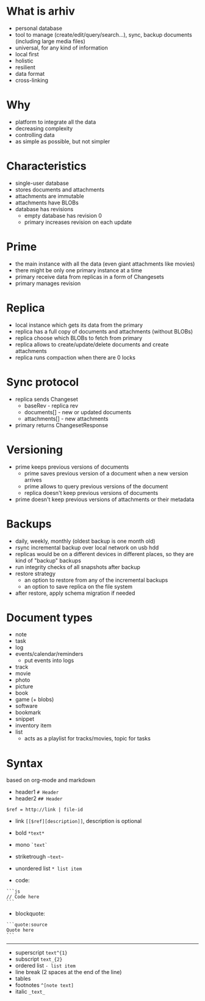 # What is arhiv
* personal database
* tool to manage (create/edit/query/search...), sync, backup documents (including large media files)
* universal, for any kind of information
* local first
* holistic
* resilient
* data format
* cross-linking

# Why
* platform to integrate all the data
* decreasing complexity
* controlling data
* as simple as possible, but not simpler

# Characteristics
* single-user database
* stores documents and attachments
* attachments are immutable
* attachments have BLOBs
* database has revisions 
  - empty database has revision 0
  - primary increases revision on each update

# Prime
* the main instance with all the data (even giant attachments like movies)
* there might be only one primary instance at a time
* primary receive data from replicas in a form of Changesets
* primary manages revision 

# Replica
* local instance which gets its data from the primary
* replica has a full copy of documents and attachments (without BLOBs)
* replica choose which BLOBs to fetch from primary
* replica allows to create/update/delete documents and create attachments
* replica runs compaction when there are 0 locks

# Sync protocol
* replica sends Changeset
  - baseRev - replica rev
  - documents[] - new or updated documents
  - attachments[] - new attachments
* primary returns ChangesetResponse

# Versioning
* prime keeps previous versions of documents
  - prime saves previous version of a document when a new version arrives
  - prime allows to query previous versions of the document
  - replica doesn't keep previous versions of documents
* prime doesn't keep previous versions of attachments or their metadata

# Backups
* daily, weekly, monthly (oldest backup is one month old)
* rsync incremental backup over local network on usb hdd
* replicas would be on a different devices in different places, so they are kind of "backup" backups
* run integrity checks of all snapshots after backup
* restore strategy
  - an option to restore from any of the incremental backups
  - an option to save replica on the file system
* after restore, apply schema migration if needed

# Document types
* note
* task
* log
* events/calendar/reminders
  - put events into logs
* track
* movie
* photo
* picture
* book
* game (+ blobs)
* software
* bookmark
* snippet
* inventory item
* list
  - acts as a playlist for tracks/movies, topic for tasks

# Syntax
based on org-mode and markdown

* header1 `# Header`
* header2 `## Header`

`$ref = http://link | file-id`

* link `[[$ref][description]]`, description is optional

* bold `*text*`
* mono `` `text` ``
* striketrough `~text~`

* unordered list `* list item`

* code:
````
```js
// Code here
```
````

* blockquote:
````
```quote:source
Quote here
```
````

--------


* superscript `text^{1}`
* subscript `text_{2}`
* ordered list `- list item`
* line break (2 spaces at the end of the line)
* tables
* footnotes `^[note text]`
* italic `_text_`
